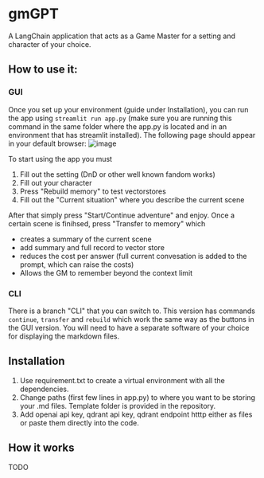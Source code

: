 # gmGPT
A LangChain application that acts as a Game Master for a setting and character of your choice. 

## How to use it:

### GUI
Once you set up your environment (guide under Installation), you can run the app using `streamlit run app.py` (make sure you are running this command in the same folder where the app.py is located and in an environment that has streamlit installed). The following page should appear in your default browser:
![image](https://github.com/OctipusPrime/gmGPT/assets/77053094/8a20321b-08e9-4ab9-acc6-70ac5277f7ff)

To start using the app you must
1. Fill out the setting (DnD or other well known fandom works)
2. Fill out your character
3. Press "Rebuild memory" to test vectorstores
4. Fill out the "Current situation" where you describe the current scene

After that simply press "Start/Continue adventure" and enjoy. 
Once a certain scene is finihsed, press "Transfer to memory" which
- creates a summary of the current scene
- add summary and full record to vector store
- reduces the cost per answer (full current convesation is added to the prompt, which can raise the costs)
- Allows the GM to remember beyond the context limit

### CLI
There is a branch "CLI" that you can switch to. This version has commands `continue`, `transfer` and `rebuild` which work the same way as the buttons in the GUI version. You will need to have a separate software of your choice for displaying the markdown files. 

## Installation
1. Use requirement.txt to create a virtual environment with all the dependencies.
2. Change paths (first few lines in app.py) to where you want to be storing your .md files. Template folder is provided in the repository.
3. Add openai api key, qdrant api key, qdrant endpoint htttp either as files or paste them directly into the code.

## How it works
TODO
